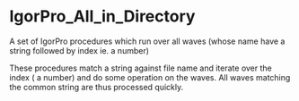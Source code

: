 # IgorPro_All_in_Directory
A set of IgorPro procedures which run over all waves (whose name have a string followed by index ie. a number)

These procedures match a string against file name and iterate over the index ( a number) and do some operation on the waves. All waves 
matching the common string are thus processed quickly.

